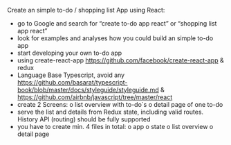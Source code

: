 Create an simple to-do / shopping list App using React:
-    go to Google and search for “create to-do app react” or “shopping list app react”
-    look for examples and analyses how you could build an simple to-do app
-    start developing your own to-do app
-    using create-react-app https://github.com/facebook/create-react-app & redux
-    Language Base Typescript, avoid any https://github.com/basarat/typescript-book/blob/master/docs/styleguide/styleguide.md  & https://github.com/airbnb/javascript/tree/master/react 
-    create 2 Screens:
o    list overview with to-do´s
o    detail page of one to-do
-    serve the list and details from Redux state, including valid routes. History API (routing) should be fully supported
-    you have to create min. 4 files in total:
o    app
o    state
o    list overview
o    detail page

